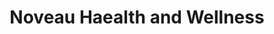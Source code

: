 ---
title: "Noveau Haealth and Wellness"
url: /palm-beach-gardens/noveau-haealth-and-wellness/
shop: beauty
---